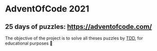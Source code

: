 # AdventOfCode 2021
## 25 days of puzzles: https://adventofcode.com/ 

The objective of the project is to solve all theses puzzles by [TDD], for educational purposes 🚀

[TDD]: https://fr.wikipedia.org/wiki/Test_driven_development

